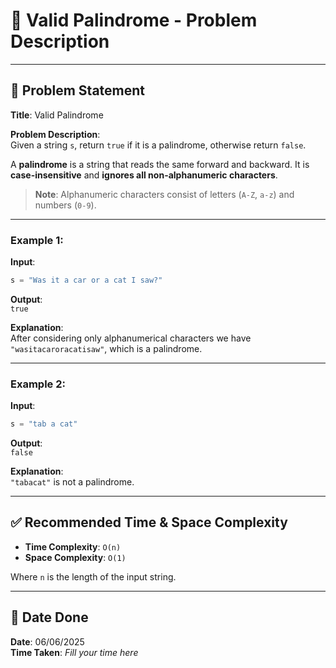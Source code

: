 # 🧮 Valid Palindrome - Problem Description

---

## 📌 Problem Statement

**Title**: Valid Palindrome

**Problem Description**:  
Given a string `s`, return `true` if it is a palindrome, otherwise return `false`.

A **palindrome** is a string that reads the same forward and backward. It is **case-insensitive** and **ignores all non-alphanumeric characters**.

> **Note**: Alphanumeric characters consist of letters (`A-Z`, `a-z`) and numbers (`0-9`).

---

### Example 1:
**Input**:  
```python
s = "Was it a car or a cat I saw?"
```

**Output**:  
`true`

**Explanation**:  
After considering only alphanumerical characters we have `"wasitacaroracatisaw"`, which is a palindrome.

---

### Example 2:
**Input**:  
```python
s = "tab a cat"
```

**Output**:  
`false`

**Explanation**:  
`"tabacat"` is not a palindrome.

---

## ✅ Recommended Time & Space Complexity

- **Time Complexity**: `O(n)`  
- **Space Complexity**: `O(1)`  

Where `n` is the length of the input string.

---

## 📅 Date Done

**Date**: 06/06/2025  
**Time Taken**: _Fill your time here_
